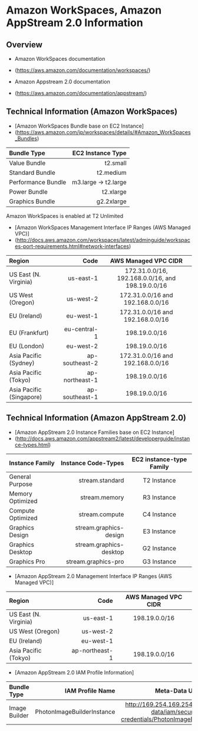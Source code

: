 # Amazon WorkSpaces, Amazon AppStream 2.0 Information

## Overview

- Amazon WorkSpaces documentation
- (https://aws.amazon.com/documentation/workspaces/)

- Amazon Appstream 2.0 documentation
- (https://aws.amazon.com/documentation/appstream/)

## Technical Information (Amazon WorkSpaces)

- [Amazon WorkSpaces Bundle base on EC2 Instance]
- (https://aws.amazon.com/jp/workspaces/details/#Amazon_WorkSpaces_Bundles)


| Bundle Type | EC2 Instance Type |
|:-----------|------------:|
| Value Bundle | t2.small |
| Standard Bundle | t2.medium |
| Performance Bundle | m3.large -> t2.large |
| Power Bundle | t2.xlarge |
| Graphics Bundle | g2.2xlarge |

Amazon WorkSpaces is enabled at T2 Unlimited

- [Amazon WorkSpaces Management Interface IP Ranges (AWS Managed VPC)]
- (http://docs.aws.amazon.com/workspaces/latest/adminguide/workspaces-port-requirements.html#network-interfaces)


| Region | Code | AWS Managed VPC CIDR |
|:-----------|------------:|:------------:|
| US East (N. Virginia) | us-east-1 | 172.31.0.0/16, 192.168.0.0/16, and 198.19.0.0/16 |
| US West (Oregon) | us-west-2 | 172.31.0.0/16 and 192.168.0.0/16 |
| EU (Ireland) | eu-west-1 | 172.31.0.0/16 and 192.168.0.0/16 |
| EU (Frankfurt) | eu-central-1 | 198.19.0.0/16 |
| EU (London) | eu-west-2 | 198.19.0.0/16 |
| Asia Pacific (Sydney) | ap-southeast-2 | 172.31.0.0/16 and 192.168.0.0/16 |
| Asia Pacific (Tokyo) | ap-northeast-1 | 198.19.0.0/16 |
| Asia Pacific (Singapore) | ap-southeast-1 | 198.19.0.0/16 |


## Technical Information (Amazon AppStream 2.0)

- [Amazon AppStream 2.0 Instance Families base on EC2 Instance]
- (http://docs.aws.amazon.com/appstream2/latest/developerguide/instance-types.html)

| Instance Family | Instance Code-Types | EC2 instance-type Family |
|:-----------|------------:|:------------:|
| General Purpose | stream.standard | T2 Instance |
| Memory Optimized | stream.memory | R3 Instance |
| Compute Optimized | stream.compute | C4 Instance |
| Graphics Design | stream.graphics-design | E3 Instance |
| Graphics Desktop | stream.graphics-desktop | G2 Instance |
| Graphics Pro | stream.graphics-pro | G3 Instance |

- [Amazon  AppStream 2.0 Management Interface IP Ranges (AWS Managed VPC)]

| Region | Code | AWS Managed VPC CIDR |
|:-----------|------------:|:------------:|
| US East (N. Virginia) | us-east-1 | 198.19.0.0/16 |
| US West (Oregon) | us-west-2 |  |
| EU (Ireland) | eu-west-1 |  |
| Asia Pacific (Tokyo) | ap-northeast-1 | 198.19.0.0/16 |

- [Amazon AppStream 2.0 IAM Profile Information]

| Bundle Type | IAM Profile Name | Meta-Data URL |
|:-----------|------------:|:------------:|
| Image Builder | PhotonImageBuilderInstance | http://169.254.169.254/latest/meta-data/iam/security-credentials/PhotonImageBuilderInstance |

